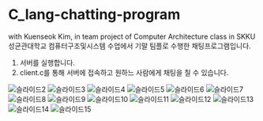 # C_lang-chatting-program
  with Kuenseok Kim, in team project of Computer Architecture class in SKKU
  성균관대학교 컴퓨터구조및시스템 수업에서 기말 팀플로 수행한 채팅프로그램입니다.
  1. 서버를 실행합니다.
  2. client.c를 통해 서버에 접속하고 원하느 사람에게 채팅을 칠 수 있습니다.

![슬라이드2](https://user-images.githubusercontent.com/50725139/102664413-0f3e4000-41c6-11eb-9ccb-d7af0020f8f3.png)
![슬라이드3](https://user-images.githubusercontent.com/50725139/102664414-0fd6d680-41c6-11eb-93a6-4bb612b9d55d.png)
![슬라이드4](https://user-images.githubusercontent.com/50725139/102664415-106f6d00-41c6-11eb-9f44-d68a4625cc92.png)
![슬라이드5](https://user-images.githubusercontent.com/50725139/102664416-11080380-41c6-11eb-9ec8-7ae09b1b6514.png)
![슬라이드6](https://user-images.githubusercontent.com/50725139/102664418-11a09a00-41c6-11eb-80aa-97cbff4cbcaa.png)
![슬라이드7](https://user-images.githubusercontent.com/50725139/102664419-12393080-41c6-11eb-850a-4ad148244301.png)
![슬라이드8](https://user-images.githubusercontent.com/50725139/102664421-12393080-41c6-11eb-8302-fa9d03f32569.png)
![슬라이드9](https://user-images.githubusercontent.com/50725139/102664422-12d1c700-41c6-11eb-8098-799c5e0fa233.png)
![슬라이드10](https://user-images.githubusercontent.com/50725139/102664423-12d1c700-41c6-11eb-987b-37ae5220622e.png)
![슬라이드11](https://user-images.githubusercontent.com/50725139/102664424-136a5d80-41c6-11eb-9be6-be273947b49f.png)
![슬라이드12](https://user-images.githubusercontent.com/50725139/102664425-136a5d80-41c6-11eb-9711-9334aede4c69.png)
![슬라이드13](https://user-images.githubusercontent.com/50725139/102664427-1402f400-41c6-11eb-9b4e-5cefc3c6490e.png)
![슬라이드14](https://user-images.githubusercontent.com/50725139/102664428-149b8a80-41c6-11eb-86a8-51d7976e18ee.png)
![슬라이드15](https://user-images.githubusercontent.com/50725139/102664430-149b8a80-41c6-11eb-8942-3385d68cf917.png)

